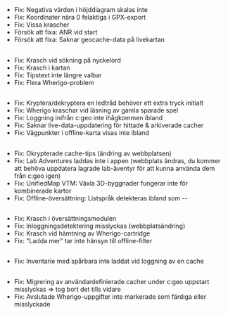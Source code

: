 ##
- Fix: Negativa värden i höjddiagram skalas inte
- Fix: Koordinater nära 0 felaktiga i GPX-export
- Fix: Vissa krascher
- Försök att fixa: ANR vid start
- Försök att fixa: Saknar geocache-data på livekartan

##
- Fix: Krasch vid sökning på nyckelord
- Fix: Krasch i kartan
- Fix: Tipstext inte längre valbar
- Fix: Flera Wherigo-problem

##
- Fix: Kryptera/dekryptera en ledtråd behöver ett extra tryck initialt
- Fix: Wherigo kraschar vid läsning av gamla sparade spel
- Fix: Loggning inifrån c:geo inte ihågkommen ibland
- Fix: Saknar live-data-uppdatering för hittade & arkiverade cacher
- Fix: Vägpunkter i offline-karta visas inte ibland

##
- Fix: Okrypterade cache-tips (ändring av webbplatsen)
- Fix: Lab Adventures laddas inte i appen (webbplats ändras, du kommer att behöva uppdatera lagrade lab-äventyr för att kunna använda dem från c:geo igen)
- Fix: UnifiedMap VTM: Växla 3D-byggnader fungerar inte för kombinerade kartor
- Fix: Offline-översättning: Listspråk detekteras ibland som --

##
- Fix: Krasch i översättningsmodulen
- Fix: Inloggningsdetektering misslyckas (webbplatsändring)
- Fix: Krasch vid hämtning av Wherigo-cartridge
- Fix: "Ladda mer" tar inte hänsyn till offline-filter

##
- Fix: Inventarie med spårbara inte laddat vid loggning av en cache

##
- Fix: Migrering av användardefinierade cacher under c:geo uppstart misslyckas => tog bort det tills vidare
- Fix: Avslutade Wherigo-uppgifter inte markerade som färdiga eller misslyckade











